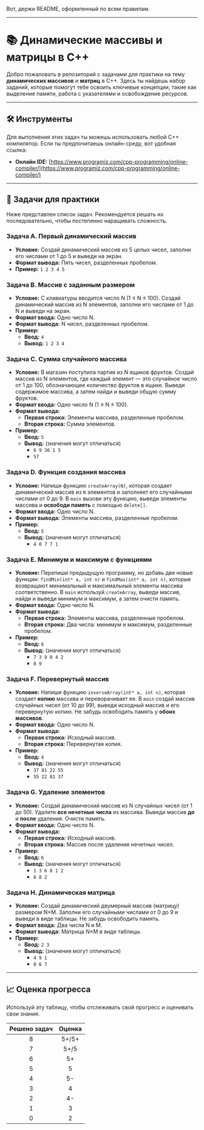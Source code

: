 Вот, держи README, оформленный по всем правилам.

---

# 📚 Динамические массивы и матрицы в C++

Добро пожаловать в репозиторий с задачами для практики на тему **динамических массивов** и **матриц** в C++. Здесь ты найдешь набор заданий, которые помогут тебе освоить ключевые концепции, такие как выделение памяти, работа с указателями и освобождение ресурсов.

---

## 🛠️ Инструменты

Для выполнения этих задач ты можешь использовать любой C++ компилятор. Если ты предпочитаешь онлайн-среду, вот удобная ссылка:

* **Онлайн IDE:** [https://www.programiz.com/cpp-programming/online-compiler/](https://www.programiz.com/cpp-programming/online-compiler/)

---

## 📝 Задачи для практики

Ниже представлен список задач. Рекомендуется решать их последовательно, чтобы постепенно наращивать сложность.

### Задача A. Первый динамический массив
* **Условие:** Создай динамический массив из 5 целых чисел, заполни его числами от 1 до 5 и выведи на экран.
* **Формат вывода:** Пять чисел, разделенных пробелом.
* **Пример:** `1 2 3 4 5`

### Задача B. Массив с заданным размером
* **Условие:** С клавиатуры вводится число N (1 ≤ N ≤ 100). Создай динамический массив из N элементов, заполни его числами от 1 до N и выведи на экран.
* **Формат ввода:** Одно число N.
* **Формат вывода:** N чисел, разделенных пробелом.
* **Пример:**
    * **Ввод:** `4`
    * **Вывод:** `1 2 3 4`

### Задача C. Сумма случайного массива
* **Условие:** В магазин поступила партия из N ящиков фруктов. Создай массив из N элементов, где каждый элемент — это случайное число от 1 до 100, обозначающее количество фруктов в ящике. Выведи содержимое массива, а затем найди и выведи общую сумму фруктов.
* **Формат ввода:** Одно число N (1 ≤ N ≤ 100).
* **Формат вывода:**
    * **Первая строка:** Элементы массива, разделенные пробелом.
    * **Вторая строка:** Сумма элементов.
* **Пример:**
    * **Ввод:** `5`
    * **Вывод:** (значения могут отличаться)
        * `6 9 36 1 5`
        * `57`

### Задача D. Функция создания массива
* **Условие:** Напиши функцию `createArray(N)`, которая создает динамический массив из `N` элементов и заполняет его случайными числами от 0 до 9. В `main` вызови эту функцию, выведи элементы массива и **освободи память** с помощью `delete[]`.
* **Формат ввода:** Одно число N.
* **Формат вывода:** Элементы массива, разделенные пробелом.
* **Пример:**
    * **Ввод:** `5`
    * **Вывод:** (значения могут отличаться)
        * `4 0 7 7 1`

### Задача E. Минимум и максимум с функциями
* **Условие:** Перепиши предыдущую программу, но добавь две новые функции: `findMin(int* a, int n)` и `findMax(int* a, int n)`, которые возвращают минимальный и максимальный элементы массива соответственно. В `main` используй `createArray`, выведи массив, найди и выведи минимум и максимум, а затем очисти память.
* **Формат ввода:** Одно число N.
* **Формат вывода:**
    * **Первая строка:** Элементы массива, разделенные пробелом.
    * **Вторая строка:** Два числа: минимум и максимум, разделенные пробелом.
* **Пример:**
    * **Ввод:** `6`
    * **Вывод:** (значения могут отличаться)
        * `7 3 9 0 4 2`
        * `0 9`

### Задача F. Перевернутый массив
* **Условие:** Напиши функцию `inverseArray(int* a, int n)`, которая создает **копию** массива и переворачивает ее. В `main` создай массив случайных чисел (от 10 до 99), выведи исходный массив и его перевернутую копию. Не забудь освободить память у **обоих массивов**.
* **Формат ввода:** Одно число N.
* **Формат вывода:**
    * **Первая строка:** Исходный массив.
    * **Вторая строка:** Перевернутая копия.
* **Пример:**
    * **Ввод:** `4`
    * **Вывод:** (значения могут отличаться)
        * `37 81 22 55`
        * `55 22 81 37`

### Задача G. Удаление элементов
* **Условие:** Создай динамический массив из N случайных чисел (от 1 до 50). Удалите **все нечетные числа** из массива. Выведи массив **до** и **после** удаления. Очисти память.
* **Формат ввода:** Одно число N.
* **Формат вывода:**
    * **Первая строка:** Исходный массив.
    * **Вторая строка:** Массив после удаления нечетных чисел.
* **Пример:**
    * **Ввод:** `6`
    * **Вывод:** (значения могут отличаться)
        * `1 3 6 8 1 2`
        * `6 8 2`

### Задача H. Динамическая матрица
* **Условие:** Создай динамический двумерный массив (матрицу) размером N×M. Заполни его случайными числами от 0 до 9 и выведи в виде таблицы. Не забудь освободить память.
* **Формат ввода:** Два числа N и M.
* **Формат вывода:** Матрица N×M в виде таблицы.
* **Пример:**
    * **Ввод:** `2 3`
    * **Вывод:** (значения могут отличаться)
        * `4 9 1`
        * `0 6 7`

---

## 📈 Оценка прогресса

Используй эту таблицу, чтобы отслеживать свой прогресс и оценивать свои знания.

| Решено задач | Оценка |
|:---:|:---:|
| 8 | 5+/5+ |
| 7 | 5+/5 |
| 6 | 5+ |
| 5 | 5 |
| 4 | 5- |
| 3 | 4 |
| 2 | 4- |
| 1 | 3 |
| 0 | 2 |

